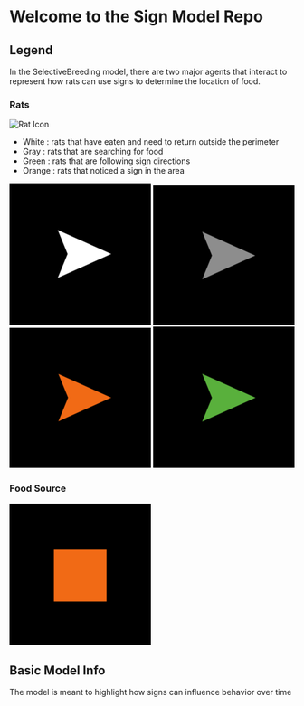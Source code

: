 # Welcome to the Sign Model Repo

## Legend

In the SelectiveBreeding model, there are two major agents that interact
to represent how rats can use signs to determine the location of food.

### Rats
 ![Rat Icon](http://ccl.northwestern.edu/netlogo/5.0/docs/images/defaultlinkshape.gif)

 - White : rats that have eaten and need to return outside the perimeter
 - Gray  : rats that are searching for food
 - Green : rats that are following sign directions
 - Orange : rats that noticed a sign in the area

 ![White Rats](/images/whiterat.png)
 ![Gray Rats](/images/grayrat.png)
 ![Orange Rats](/images/orangerat.png)
 ![Green Rats](/images/greenrat.png)

### Food Source

 ![Food Source](/images/foodsource.png)

## Basic Model Info

The model is meant to highlight how signs can influence behavior over time
